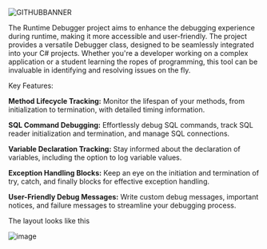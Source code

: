 ![GITHUBBANNER](https://github.com/Abarbesgaard/Debuglandia/assets/11796684/a6445d74-c2cc-44e2-927a-444959db813a)

The Runtime Debugger project aims to enhance the debugging experience during runtime, making it more accessible and user-friendly. The project provides a versatile Debugger class, designed to be seamlessly integrated into your C# projects. Whether you're a developer working on a complex application or a student learning the ropes of programming, this tool can be invaluable in identifying and resolving issues on the fly.

Key Features:

**Method Lifecycle Tracking:** Monitor the lifespan of your methods, from initialization to termination, with detailed timing information.

**SQL Command Debugging:** Effortlessly debug SQL commands, track SQL reader initialization and termination, and manage SQL connections.

**Variable Declaration Tracking:** Stay informed about the declaration of variables, including the option to log variable values.

**Exception Handling Blocks:** Keep an eye on the initiation and termination of try, catch, and finally blocks for effective exception handling.

**User-Friendly Debug Messages:** Write custom debug messages, important notices, and failure messages to streamline your debugging process.

The layout looks like this

![image](https://github.com/Abarbesgaard/Debuglandia/assets/11796684/01f05a8f-ba86-4e68-b0a9-fb6eb76a8865)
